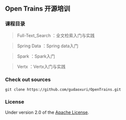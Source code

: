 ## Open Trains  开源培训

### 课程目录

> Full-Text_Search ：全文检索入门与实践

> Spring Data ：Spring data入门

> Spark ：Spark入门

> Vertx ：Vertx入门与实践

### Check out sources
`git clone https://github.com/gudaoxuri/OpenTrains.git`

### License

Under version 2.0 of the [Apache License][].

[Apache License]: http://www.apache.org/licenses/LICENSE-2.0

[Maven]:http://maven.apache.org/
